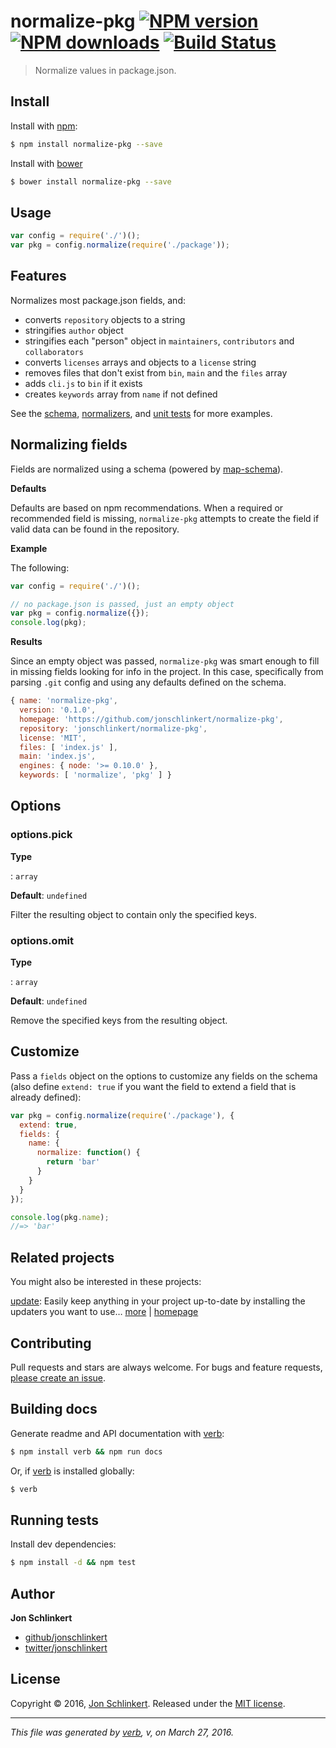 # normalize-pkg [![NPM version](https://img.shields.io/npm/v/normalize-pkg.svg?style=flat)](https://www.npmjs.com/package/normalize-pkg) [![NPM downloads](https://img.shields.io/npm/dm/normalize-pkg.svg?style=flat)](https://npmjs.org/package/normalize-pkg) [![Build Status](https://img.shields.io/travis/jonschlinkert/normalize-pkg.svg?style=flat)](https://travis-ci.org/jonschlinkert/normalize-pkg)

> Normalize values in package.json.

## Install

Install with [npm](https://www.npmjs.com/):

```sh
$ npm install normalize-pkg --save
```

Install with [bower](http://bower.io/)

```sh
$ bower install normalize-pkg --save
```

## Usage

```js
var config = require('./')();
var pkg = config.normalize(require('./package'));
```

## Features

Normalizes most package.json fields, and:

* converts `repository` objects to a string
* stringifies `author` object
* stringifies each "person" object in `maintainers`, `contributors` and `collaborators`
* converts `licenses` arrays and objects to a `license` string
* removes files that don't exist from `bin`, `main` and the `files` array
* adds `cli.js` to `bin` if it exists
* creates `keywords` array from `name` if not defined

See the [schema](lib/schema.js), [normalizers](lib/normalizers), and [unit tests](test) for more examples.

## Normalizing fields

Fields are normalized using a schema (powered by [map-schema](https://github.com/jonschlinkert/map-schema)).

**Defaults**

Defaults are based on npm recommendations. When a required or recommended field is missing, `normalize-pkg` attempts to create the field if valid data can be found in the repository.

**Example**

The following:

```js
var config = require('./')();

// no package.json is passed, just an empty object
var pkg = config.normalize({});
console.log(pkg);
```

**Results**

Since an empty object was passed, `normalize-pkg` was smart enough to fill in missing fields looking for info in the project. In this case, specifically from parsing `.git` config and using any defaults defined on the schema.

```js
{ name: 'normalize-pkg',
  version: '0.1.0',
  homepage: 'https://github.com/jonschlinkert/normalize-pkg',
  repository: 'jonschlinkert/normalize-pkg',
  license: 'MIT',
  files: [ 'index.js' ],
  main: 'index.js',
  engines: { node: '>= 0.10.0' },
  keywords: [ 'normalize', 'pkg' ] }
```

## Options

### options.pick

**Type**

: `array`

**Default**: `undefined`

Filter the resulting object to contain only the specified keys.

### options.omit

**Type**

: `array`

**Default**: `undefined`

Remove the specified keys from the resulting object.

## Customize

Pass a `fields` object on the options to customize any fields on the schema (also define `extend: true` if you want the field to extend a field that is already defined):

```js
var pkg = config.normalize(require('./package'), {
  extend: true,
  fields: {
    name: {
      normalize: function() {
        return 'bar'
      }
    }
  }
});

console.log(pkg.name);
//=> 'bar'
```

## Related projects

You might also be interested in these projects:

[update](https://www.npmjs.com/package/update): Easily keep anything in your project up-to-date by installing the updaters you want to use… [more](https://www.npmjs.com/package/update) | [homepage](https://github.com/update/update)

## Contributing

Pull requests and stars are always welcome. For bugs and feature requests, [please create an issue](https://github.com/jonschlinkert/normalize-pkg/issues/new).

## Building docs

Generate readme and API documentation with [verb](https://github.com/verbose/verb):

```sh
$ npm install verb && npm run docs
```

Or, if [verb](https://github.com/verbose/verb) is installed globally:

```sh
$ verb
```

## Running tests

Install dev dependencies:

```sh
$ npm install -d && npm test
```

## Author

**Jon Schlinkert**

* [github/jonschlinkert](https://github.com/jonschlinkert)
* [twitter/jonschlinkert](http://twitter.com/jonschlinkert)

## License

Copyright © 2016, [Jon Schlinkert](https://github.com/jonschlinkert).
Released under the [MIT license](https://github.com/jonschlinkert/normalize-pkg/blob/master/LICENSE).

***

_This file was generated by [verb](https://github.com/verbose/verb), v, on March 27, 2016._